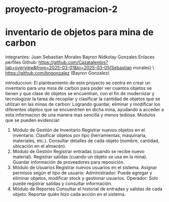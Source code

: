 # proyecto-programacion-2
# inventario de objetos para mina de carbon
integrantes: Juan Sebastian Morales Bayron Nidkolay Gonzales
Enlaces perfiles Github: https://github.com/Cazatalentos?tab=overview&from=2025-03-01&to=2025-03-05(Sebastian morales) \ https://github.com/bngonzalez (Bayron Gonzalez)


introduccion:
El planteamiento de este proyecto se centra en crear un inventario para una mina de carbon para poder ver cuantos objetos se tienen y que clase de objetos se encuentran, con el fin de modernizar y tecnologizar la tarea de recopilar y clasificar la cantidad de objetos que se utilizan en las minas de carbon: Logrando guardar, eliminar y modificar los diferentes objetos que se encuentrten en dicha mina, ayudando a acceder a esta informacion de una manera mas sencilla y menos tediosa.
Modulos que se pueden evidenciar:
1. Módulo de Gestión de Inventario
Registrar nuevos objetos en el inventario.
Clasificar objetos por tipo (herramientas, maquinaria, materiales, etc.).
Consultar detalles de cada objeto (nombre, cantidad, ubicación en el almacén).
2. Módulo de Gestión
Registrar entradas (cuando se recibe nuevo material).
Registrar salidas (cuando un objeto se usa en la mina).
Guardar información de proveedores para reposición.
3. Módulo de Usuarios
Registrar nuevos usuarios en el sistema.
Asignar permisos según el tipo de usuario:
Administrador: Puede agregar y eliminar objetos, modificar stock y gestionar usuarios.
Operador: Solo puede registrar salidas y consultar información.
4. Módulo de Reportes
Consultar el historial de entradas y salidas de cada objeto.
Reportar quién hizo cada acción en el sistema.
